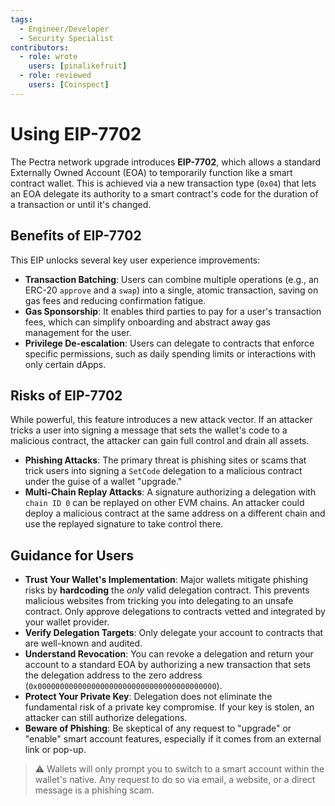 ```yaml
---
tags:
  - Engineer/Developer
  - Security Specialist
contributors:
  - role: wrote
    users: [pinalikefruit]
  - role: reviewed
    users: [Coinspect]
---
```


# Using EIP-7702

The Pectra network upgrade introduces **EIP-7702**, which allows a standard Externally Owned Account (EOA) to temporarily function like a smart contract wallet. This is achieved via a new transaction type (`0x04`) that lets an EOA delegate its authority to a smart contract's code for the duration of a transaction or until it's changed.

## Benefits of EIP-7702

This EIP unlocks several key user experience improvements:

- **Transaction Batching**: Users can combine multiple operations (e.g., an ERC-20 `approve` and a `swap`) into a single, atomic transaction, saving on gas fees and reducing confirmation fatigue.
- **Gas Sponsorship**: It enables third parties to pay for a user's transaction fees, which can simplify onboarding and abstract away gas management for the user.
- **Privilege De-escalation**: Users can delegate to contracts that enforce specific permissions, such as daily spending limits or interactions with only certain dApps.

## Risks of EIP-7702

While powerful, this feature introduces a new attack vector. If an attacker tricks a user into signing a message that sets the wallet's code to a malicious contract, the attacker can gain full control and drain all assets.

- **Phishing Attacks**: The primary threat is phishing sites or scams that trick users into signing a `SetCode` delegation to a malicious contract under the guise of a wallet "upgrade."
- **Multi-Chain Replay Attacks**: A signature authorizing a delegation with `chain ID 0` can be replayed on other EVM chains. An attacker could deploy a malicious contract at the same address on a different chain and use the replayed signature to take control there.

## Guidance for Users

- **Trust Your Wallet's Implementation**: Major wallets mitigate phishing risks by **hardcoding** the *only* valid delegation contract. This prevents malicious websites from tricking you into delegating to an unsafe contract. Only approve delegations to contracts vetted and integrated by your wallet provider.
- **Verify Delegation Targets**: Only delegate your account to contracts that are well-known and audited.
- **Understand Revocation**: You can revoke a delegation and return your account to a standard EOA by authorizing a new transaction that sets the delegation address to the zero address (`0x0000000000000000000000000000000000000000`).
- **Protect Your Private Key**: Delegation does not eliminate the fundamental risk of a private key compromise. If your key is stolen, an attacker can still authorize delegations.
- **Beware of Phishing**: Be skeptical of any request to "upgrade" or "enable" smart account features, especially if it comes from an external link or pop-up.

> ⚠️ Wallets will only prompt you to switch to a smart account within the wallet's native. Any request to do so via email, a website, or a direct message is a phishing scam.
